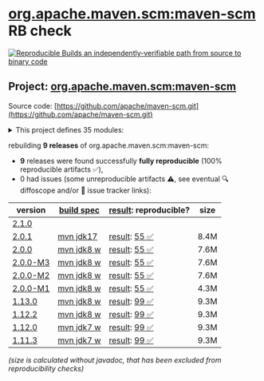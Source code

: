 [org.apache.maven.scm:maven-scm](https://central.sonatype.com/artifact/org.apache.maven.scm/maven-scm/versions) RB check
=======

[![Reproducible Builds](https://reproducible-builds.org/images/logos/rb.svg) an independently-verifiable path from source to binary code](https://reproducible-builds.org/)

## Project: [org.apache.maven.scm:maven-scm](https://central.sonatype.com/artifact/org.apache.maven.scm/maven-scm/versions)

Source code: [https://github.com/apache/maven-scm.git](https://github.com/apache/maven-scm.git)

<details><summary>This project defines 35 modules:</summary>

* [org.apache.maven.plugins:maven-scm-plugin](https://central.sonatype.com/artifact/org.apache.maven.plugins/maven-scm-plugin/2.0.1)
* [org.apache.maven.scm:maven-scm](https://central.sonatype.com/artifact/org.apache.maven.scm/maven-scm/2.0.1)
* [org.apache.maven.scm:maven-scm-api](https://central.sonatype.com/artifact/org.apache.maven.scm/maven-scm-api/2.0.1)
* [org.apache.maven.scm:maven-scm-client](https://central.sonatype.com/artifact/org.apache.maven.scm/maven-scm-client/2.0.1)
* [org.apache.maven.scm:maven-scm-manager-plexus](https://central.sonatype.com/artifact/org.apache.maven.scm/maven-scm-manager-plexus/2.0.1)
* [org.apache.maven.scm:maven-scm-managers](https://central.sonatype.com/artifact/org.apache.maven.scm/maven-scm-managers/2.0.1)
* [org.apache.maven.scm:maven-scm-provider-accurev](https://central.sonatype.com/artifact/org.apache.maven.scm/maven-scm-provider-accurev/2.0.1)
* [org.apache.maven.scm:maven-scm-provider-bazaar](https://central.sonatype.com/artifact/org.apache.maven.scm/maven-scm-provider-bazaar/2.0.1)
* [org.apache.maven.scm:maven-scm-provider-clearcase](https://central.sonatype.com/artifact/org.apache.maven.scm/maven-scm-provider-clearcase/2.0.1)
* [org.apache.maven.scm:maven-scm-provider-cvs-commons](https://central.sonatype.com/artifact/org.apache.maven.scm/maven-scm-provider-cvs-commons/2.0.1)
* [org.apache.maven.scm:maven-scm-provider-cvsexe](https://central.sonatype.com/artifact/org.apache.maven.scm/maven-scm-provider-cvsexe/2.0.1)
* [org.apache.maven.scm:maven-scm-provider-cvsjava](https://central.sonatype.com/artifact/org.apache.maven.scm/maven-scm-provider-cvsjava/2.0.1)
* [org.apache.maven.scm:maven-scm-provider-cvstest](https://central.sonatype.com/artifact/org.apache.maven.scm/maven-scm-provider-cvstest/2.0.1)
* [org.apache.maven.scm:maven-scm-provider-git-commons](https://central.sonatype.com/artifact/org.apache.maven.scm/maven-scm-provider-git-commons/2.0.1)
* [org.apache.maven.scm:maven-scm-provider-gitexe](https://central.sonatype.com/artifact/org.apache.maven.scm/maven-scm-provider-gitexe/2.0.1)
* [org.apache.maven.scm:maven-scm-provider-gittest](https://central.sonatype.com/artifact/org.apache.maven.scm/maven-scm-provider-gittest/2.0.1)
* [org.apache.maven.scm:maven-scm-provider-hg](https://central.sonatype.com/artifact/org.apache.maven.scm/maven-scm-provider-hg/2.0.1)
* [org.apache.maven.scm:maven-scm-provider-integrity](https://central.sonatype.com/artifact/org.apache.maven.scm/maven-scm-provider-integrity/2.0.1)
* [org.apache.maven.scm:maven-scm-provider-jazz](https://central.sonatype.com/artifact/org.apache.maven.scm/maven-scm-provider-jazz/2.0.1)
* [org.apache.maven.scm:maven-scm-provider-jgit](https://central.sonatype.com/artifact/org.apache.maven.scm/maven-scm-provider-jgit/2.0.1)
* [org.apache.maven.scm:maven-scm-provider-local](https://central.sonatype.com/artifact/org.apache.maven.scm/maven-scm-provider-local/2.0.1)
* [org.apache.maven.scm:maven-scm-provider-perforce](https://central.sonatype.com/artifact/org.apache.maven.scm/maven-scm-provider-perforce/2.0.1)
* [org.apache.maven.scm:maven-scm-provider-starteam](https://central.sonatype.com/artifact/org.apache.maven.scm/maven-scm-provider-starteam/2.0.1)
* [org.apache.maven.scm:maven-scm-provider-svn-commons](https://central.sonatype.com/artifact/org.apache.maven.scm/maven-scm-provider-svn-commons/2.0.1)
* [org.apache.maven.scm:maven-scm-provider-svnexe](https://central.sonatype.com/artifact/org.apache.maven.scm/maven-scm-provider-svnexe/2.0.1)
* [org.apache.maven.scm:maven-scm-provider-svntest](https://central.sonatype.com/artifact/org.apache.maven.scm/maven-scm-provider-svntest/2.0.1)
* [org.apache.maven.scm:maven-scm-provider-synergy](https://central.sonatype.com/artifact/org.apache.maven.scm/maven-scm-provider-synergy/2.0.1)
* [org.apache.maven.scm:maven-scm-provider-tfs](https://central.sonatype.com/artifact/org.apache.maven.scm/maven-scm-provider-tfs/2.0.1)
* [org.apache.maven.scm:maven-scm-provider-vss](https://central.sonatype.com/artifact/org.apache.maven.scm/maven-scm-provider-vss/2.0.1)
* [org.apache.maven.scm:maven-scm-providers](https://central.sonatype.com/artifact/org.apache.maven.scm/maven-scm-providers/2.0.1)
* [org.apache.maven.scm:maven-scm-providers-cvs](https://central.sonatype.com/artifact/org.apache.maven.scm/maven-scm-providers-cvs/2.0.1)
* [org.apache.maven.scm:maven-scm-providers-git](https://central.sonatype.com/artifact/org.apache.maven.scm/maven-scm-providers-git/2.0.1)
* [org.apache.maven.scm:maven-scm-providers-standard](https://central.sonatype.com/artifact/org.apache.maven.scm/maven-scm-providers-standard/2.0.1)
* [org.apache.maven.scm:maven-scm-providers-svn](https://central.sonatype.com/artifact/org.apache.maven.scm/maven-scm-providers-svn/2.0.1)
* [org.apache.maven.scm:maven-scm-test](https://central.sonatype.com/artifact/org.apache.maven.scm/maven-scm-test/2.0.1)
</details>

rebuilding **9 releases** of org.apache.maven.scm:maven-scm:
- **9** releases were found successfully **fully reproducible** (100% reproducible artifacts :white_check_mark:),
- 0 had issues (some unreproducible artifacts :warning:, see eventual :mag: diffoscope and/or :memo: issue tracker links):

| version | [build spec](/BUILDSPEC.md) | [result](https://reproducible-builds.org/docs/jvm/): reproducible? | size |
| -- | --------- | ------ | -- |
| [2.1.0](https://central.sonatype.com/artifact/org.apache.maven.scm/maven-scm/2.1.0/pom) | | | |
| [2.0.1](https://central.sonatype.com/artifact/org.apache.maven.scm/maven-scm/2.0.1/pom) | [mvn jdk17](maven-scm-2.0.1.buildspec) | [result](maven-scm-2.0.1.buildinfo): [55 :white_check_mark: ](maven-scm-2.0.1.buildcompare) | 8.4M |
| [2.0.0](https://central.sonatype.com/artifact/org.apache.maven.scm/maven-scm/2.0.0/pom) | [mvn jdk8 w](maven-scm-2.0.0.buildspec) | [result](maven-scm-2.0.0.buildinfo): [55 :white_check_mark: ](maven-scm-2.0.0.buildcompare) | 7.6M |
| [2.0.0-M3](https://central.sonatype.com/artifact/org.apache.maven.scm/maven-scm/2.0.0-M3/pom) | [mvn jdk8 w](maven-scm-2.0.0-M3.buildspec) | [result](maven-scm-2.0.0-M3.buildinfo): [55 :white_check_mark: ](maven-scm-2.0.0-M3.buildcompare) | 7.6M |
| [2.0.0-M2](https://central.sonatype.com/artifact/org.apache.maven.scm/maven-scm/2.0.0-M2/pom) | [mvn jdk8 w](maven-scm-2.0.0-M2.buildspec) | [result](maven-scm-2.0.0-M2.buildinfo): [55 :white_check_mark: ](maven-scm-2.0.0-M2.buildcompare) | 7.6M |
| [2.0.0-M1](https://central.sonatype.com/artifact/org.apache.maven.scm/maven-scm/2.0.0-M1/pom) | [mvn jdk8 w](maven-scm-2.0.0-M1.buildspec) | [result](maven-scm-2.0.0-M1.buildinfo): [55 :white_check_mark: ](maven-scm-2.0.0-M1.buildcompare) | 4.3M |
| [1.13.0](https://central.sonatype.com/artifact/org.apache.maven.scm/maven-scm/1.13.0/pom) | [mvn jdk8 w](maven-scm-1.13.0.buildspec) | [result](maven-scm-1.13.0.buildinfo): [99 :white_check_mark: ](maven-scm-1.13.0.buildcompare) | 9.3M |
| [1.12.2](https://central.sonatype.com/artifact/org.apache.maven.scm/maven-scm/1.12.2/pom) | [mvn jdk8 w](maven-scm-1.12.2.buildspec) | [result](maven-scm-1.12.2.buildinfo): [99 :white_check_mark: ](maven-scm-1.12.2.buildcompare) | 9.3M |
| [1.12.0](https://central.sonatype.com/artifact/org.apache.maven.scm/maven-scm/1.12.0/pom) | [mvn jdk7 w](maven-scm-1.12.0.buildspec) | [result](maven-scm-1.12.0.buildinfo): [99 :white_check_mark: ](maven-scm-1.12.0.buildcompare) | 9.3M |
| [1.11.3](https://central.sonatype.com/artifact/org.apache.maven.scm/maven-scm/1.11.3/pom) | [mvn jdk7 w](maven-scm-1.11.3.buildspec) | [result](maven-scm-1.11.3.buildinfo): [99 :white_check_mark: ](maven-scm-1.11.3.buildcompare) | 9.3M |

<i>(size is calculated without javadoc, that has been excluded from reproducibility checks)</i>
